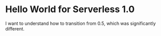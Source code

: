 # Hello World for Serverless 1.0

I want to understand how to transition from 0.5, which was significantly different.